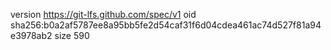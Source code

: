 version https://git-lfs.github.com/spec/v1
oid sha256:b0a2af5787ee8a95bb5fe2d54caf31f6d04cdea461ac74d527f81a94e3978ab2
size 590
